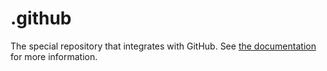 # .github
The special repository that integrates with GitHub. See [the documentation][docs] for more information.

[docs]: https://docs.github.com/en/organizations/collaborating-with-groups-in-organizations/customizing-your-organizations-profile#organization-profile-readmes
